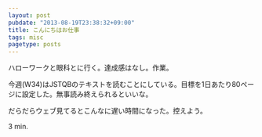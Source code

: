 ```yaml
---
layout: post
pubdate: "2013-08-19T23:38:32+09:00"
title: こんにちはお仕事
tags: misc
pagetype: posts
---
```

ハローワークと眼科とに行く。達成感はなし。作業。

今週(W34)はJSTQBのテキストを読むことにしている。目標を1日あたり80ページに設定した。無事読み終えられるといいな。

だらだらウェブ見てるとこんなに遅い時間になった。控えよう。

3 min.
